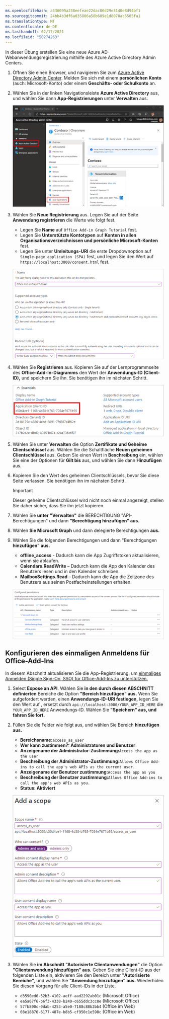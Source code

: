 ```yaml
---
ms.openlocfilehash: a336095a238eefeae22dac86d29e3140e8d94bf1
ms.sourcegitcommit: 24bb4b3df6a035806a58b609e1d8078ac5505fa1
ms.translationtype: MT
ms.contentlocale: de-DE
ms.lasthandoff: 02/17/2021
ms.locfileid: "50274263"
---
```

<!-- markdownlint-disable MD002 MD041 -->

In dieser Übung erstellen Sie eine neue Azure AD-Webanwendungsregistrierung mithilfe des Azure Active Directory Admin Centers.

1. Öffnen Sie einen Browser, und navigieren Sie zum [Azure Active Directory Admin Center](https://aad.portal.azure.com). Melden Sie sich mit einem **persönlichen Konto** (auch: Microsoft-Konto) oder einem **Geschäfts- oder Schulkonto** an.

1. Wählen Sie in der linken Navigationsleiste **Azure Active Directory** aus, und wählen Sie dann **App-Registrierungen** unter **Verwalten** aus.

    ![Screenshot der APP-Registrierungen ](images/app-registrations.png)

1. Wählen Sie **Neue Registrierung** aus. Legen Sie auf der Seite **Anwendung registrieren** die Werte wie folgt fest.

    - Legen Sie **Name** auf `Office Add-in Graph Tutorial` fest.
    - Legen Sie **Unterstützte Kontotypen** auf **Konten in allen Organisationsverzeichnissen und persönliche Microsoft-Konten** fest.
    - Legen Sie unter **Umleitungs-URI** die erste Dropdownoption auf `Single-page application (SPA)` fest, und legen Sie den Wert auf `https://localhost:3000/consent.html` fest.

    ![Screenshot der Seite "Anwendung registrieren"](images/register-an-app.png)

1. Wählen Sie **Registrieren** aus. Kopieren Sie auf der Lernprogrammseite des **Office-Add-In-Diagramms** den Wert der **Anwendungs-ID (Client-ID),** und speichern Sie ihn. Sie benötigen ihn im nächsten Schritt.

    ![Screenshot der Anwendungs-ID der neuen App-Registrierung](images/application-id.png)

1. Wählen Sie unter **Verwalten** die Option **Zertifikate und Geheime Clientschlüssel** aus. Wählen Sie die Schaltfläche **Neuen geheimen Clientschlüssel** aus. Geben Sie einen Wert in **Beschreibung** ein, wählen Sie eine der Optionen für **Gilt bis** aus, und wählen Sie dann **Hinzufügen** aus.

1. Kopieren Sie den Wert des geheimen Clientschlüssels, bevor Sie diese Seite verlassen. Sie benötigen ihn im nächsten Schritt.

    > [!IMPORTANT]
    > Dieser geheime Clientschlüssel wird nicht noch einmal angezeigt, stellen Sie daher sicher, dass Sie ihn jetzt kopieren.

1. Wählen Sie **unter** **"Verwalten"** die BERECHTIGUNG "API-Berechtigungen" und dann **"Berechtigung hinzufügen" aus.**

1. Wählen **Sie Microsoft Graph** und dann delegierte Berechtigungen **aus.**

1. Wählen Sie die folgenden Berechtigungen und dann "Berechtigungen **hinzufügen" aus.**

    - **offline_access** - Dadurch kann die App Zugriffstoken aktualisieren, wenn sie ablaufen.
    - **Calendars.ReadWrite** – Dadurch kann die App den Kalender des Benutzers lesen und in den Kalender schreiben.
    - **MailboxSettings.Read** – Dadurch kann die App die Zeitzone des Benutzers aus seinen Postfacheinstellungen erhalten.

    ![Screenshot der konfigurierten Berechtigungen](images/configured-permissions.png)

## <a name="configure-office-add-in-single-sign-on"></a>Konfigurieren des einmaligen Anmeldens für Office-Add-Ins

In diesem Abschnitt aktualisieren Sie die App-Registrierung, um [einmaliges Anmelden (Single Sign-On, SSO) für Office-Add-Ins zu unterstützen.](https://docs.microsoft.com/office/dev/add-ins/develop/sso-in-office-add-ins)

1. Select **Expose an API**. Wählen Sie **in den durch diesen ABSCHNITT definierten** Bereiche die Option **"Bereich hinzufügen" aus.** Wenn Sie aufgefordert werden, einen **Anwendungs-ID-URI festlegen,** legen Sie den Wert auf , ersetzt durch `api://localhost:3000/YOUR_APP_ID_HERE` die `YOUR_APP_ID_HERE` Anwendungs-ID. Wählen Sie **"Speichern" aus, und fahren Sie fort.**

1. Füllen Sie die Felder wie folgt aus, und wählen Sie Bereich **hinzufügen aus.**

    - **Bereichsname:**`access_as_user`
    - **Wer kann zustimmen?: Administratoren und Benutzer**
    - **Anzeigename der Administrator-Zustimmung:**`Access the app as the user`
    - **Beschreibung der Administrator-Zustimmung:**`Allows Office Add-ins to call the app's web APIs as the current user.`
    - **Anzeigename der Benutzer zustimmung:**`Access the app as you`
    - **Beschreibung der Benutzer zustimmung:**`Allows Office Add-ins to call the app's web APIs as you.`
    - **Status: Aktiviert**

    ![Screenshot des Bereichsformulars hinzufügen](images/add-scope.png)

1. Wählen Sie **im Abschnitt "Autorisierte Clientanwendungen"** die Option **"Clientanwendung hinzufügen" aus.** Geben Sie eine Client-ID aus der folgenden Liste ein, aktivieren Sie den Bereich unter **"Autorisierte Bereiche",** und wählen Sie **"Anwendung hinzufügen" aus.** Wiederholen Sie diesen Vorgang für alle Client-IDs in der Liste.

    - `d3590ed6-52b3-4102-aeff-aad2292ab01c` (Microsoft Office)
    - `ea5a67f6-b6f3-4338-b240-c655ddc3cc8e` (Microsoft Office)
    - `57fb890c-0dab-4253-a5e0-7188c88b2bb4` (Office im Web)
    - `08e18876-6177-487e-b8b5-cf950c1e598c` (Office im Web)
